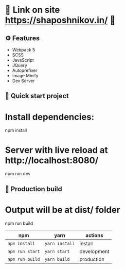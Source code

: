 # 🚀 Link on site https://shaposhnikov.in/ 🚀

## ⚙️ Features

- Webpack 5
- SCSS
- JavaScript
- JQuery
- Autoprefixer
- Image Minify
- Dev Server


## 🏁 Quick start project

# Install dependencies:

npm install

# Server with live reload at http://localhost:8080/

npm run dev

## 🏁 Production build

# Output will be at dist/ folder

npm run build

| npm             | yarn           | actions     |
| --------------- | -------------- | ----------- |
| `npm install`   | `yarn install` | install     |
| `npm run start` | `yarn start`   | development |
| `npm run build` | `yarn build`   | production  |
